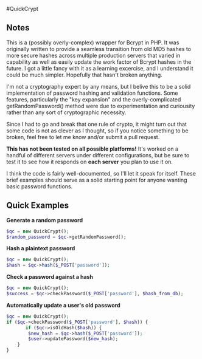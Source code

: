 #QuickCrypt


## Notes
This is a (possibly overly-complex) wrapper for Bcrypt in PHP. It was originally 
written to provide a seamless transition from old MD5 hashes to more secure 
hashes across multiple production servers that varied in capability as well as
easily update the work factor of Bcrypt hashes in the future. I got a little
fancy with it as a learning excercise, and I understand it could be much simpler.
Hopefully that hasn't broken anything.

I'm not a cryptography expert by any means, but I belive this to be a solid 
implementation of password hashing and validation functions. Some features, 
particularly the "key expansion" and the overly-complicated getRandomPassword() 
method were due to experimentation and curiousity rather than any sort of 
cryptographic necessity.

Since I had to go and break that one rule of crypto, it might turn out that some
code is not as clever as I thought, so if you notice something to be broken, 
feel free to let me know and/or submit a pull request.

**This has not been tested on all possible platforms!** It's worked on a handful
of different servers under different configurations, but be sure to test it to see
how it responds on **each server** you plan to use it on.

I think the code is fairly well-documented, so I'll let it speak for itself. These
brief examples should serve as a solid starting point for anyone wanting basic
password functions.

## Quick Examples

**Generate a random password**

```php
$qc = new QuickCrypt();
$random_password = $qc->getRandomPassword();
```

**Hash a plaintext password**

```php
$qc = new QuickCrypt();
$hash = $qc->hash($_POST['password']);
```

**Check a password against a hash**

```php
$qc = new QuickCrypt();
$success = $qc->checkPassword($_POST['password'], $hash_from_db);
```

**Automatically update a user's old password**

```php
$qc = new QuickCrypt();
if ($qc->checkPassword($_POST['password'], $hash)) {
       if ($qc->isOldHash($hash)) {
        $new_hash = $qc->hash($_POST['password']);
        $user->updatePassword($new_hash);
    }
}
```


